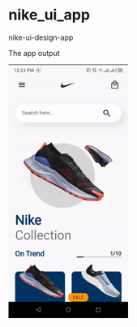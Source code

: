 # nike_ui_app

nike-ui-design-app

The app output
<div>
    <img src='./output.gif' height='500px'>
</div>
